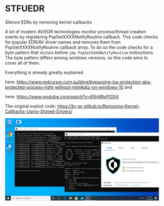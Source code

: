 # STFUEDR
Silence EDRs by removing kernel callbacks

A lot of modern AV/EDR technologies monitor process/thread creation events by registering PspSetXXXXNotifyRoutine callback. This code checks for popular EDR/AV driver names and removes them from PspSetXXXXNotifyRoutine callback array. To do so the code checks for a byte pattern that occurs before `jmp PspSetXXXXNotifyRoutine` instructions. The byte pattern differs among windows versions, so this code aims to cover all of them.

Everything is already greatly explained

here: https://www.redcursor.com.au/blog/bypassing-lsa-protection-aka-protected-process-light-without-mimikatz-on-windows-10  and

here: https://www.youtube.com/watch?v=85H4RvPGIX4

The original exploit code: https://br-sn.github.io/Removing-Kernel-Callbacks-Using-Signed-Drivers/

![](media/stfuedr.PNG)
